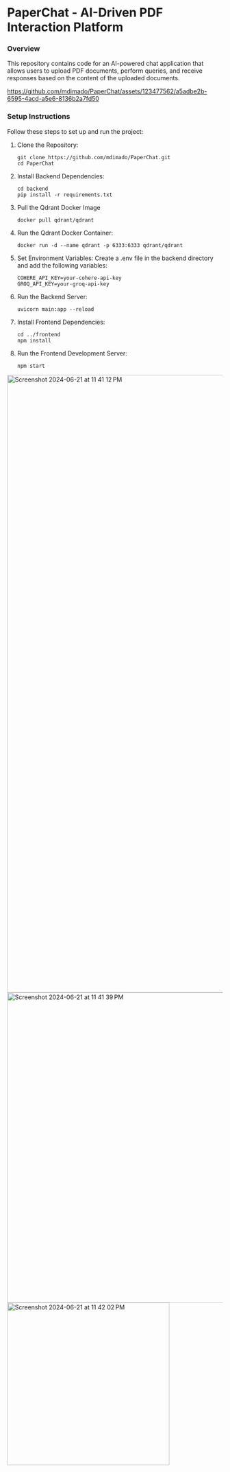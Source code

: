 PaperChat - AI-Driven PDF Interaction Platform
===================================================

### Overview

This repository contains code for an AI-powered chat application that allows users to upload PDF documents, perform queries, and receive responses based on the content of the uploaded documents.



https://github.com/mdimado/PaperChat/assets/123477562/a5adbe2b-6595-4acd-a5e6-8136b2a7fd50





### Setup Instructions

Follow these steps to set up and run the project:

1. Clone the Repository:
   ```
   git clone https://github.com/mdimado/PaperChat.git
   cd PaperChat
   ```

2. Install Backend Dependencies:
   ```
   cd backend
   pip install -r requirements.txt
   ```
   
3. Pull the Qdrant Docker Image
   ```
   docker pull qdrant/qdrant
   ```
   
4. Run the Qdrant Docker Container:
   ```
   docker run -d --name qdrant -p 6333:6333 qdrant/qdrant
   ```

5. Set Environment Variables:
   Create a .env file in the backend directory and add the following variables:
   ```
   COHERE_API_KEY=your-cohere-api-key
   GROQ_API_KEY=your-groq-api-key
   ```

6. Run the Backend Server:
   ```
   uvicorn main:app --reload
   ```

7. Install Frontend Dependencies:
   ```
   cd ../frontend
   npm install
   ```

8. Run the Frontend Development Server:
   ```
   npm start
   ```


<img width="1440" alt="Screenshot 2024-06-21 at 11 41 12 PM" src="https://github.com/mdimado/PaperChat/assets/123477562/c04a2938-e5a6-420b-a980-fb2c7c11b22a">

<img width="723" alt="Screenshot 2024-06-21 at 11 41 39 PM" src="https://github.com/mdimado/PaperChat/assets/123477562/88f39359-6791-4645-82ca-77206af2c710">

<img width="379" alt="Screenshot 2024-06-21 at 11 42 02 PM" src="https://github.com/mdimado/PaperChat/assets/123477562/6f4f22b6-6be2-4834-b2db-f2a7e5754c9e">
